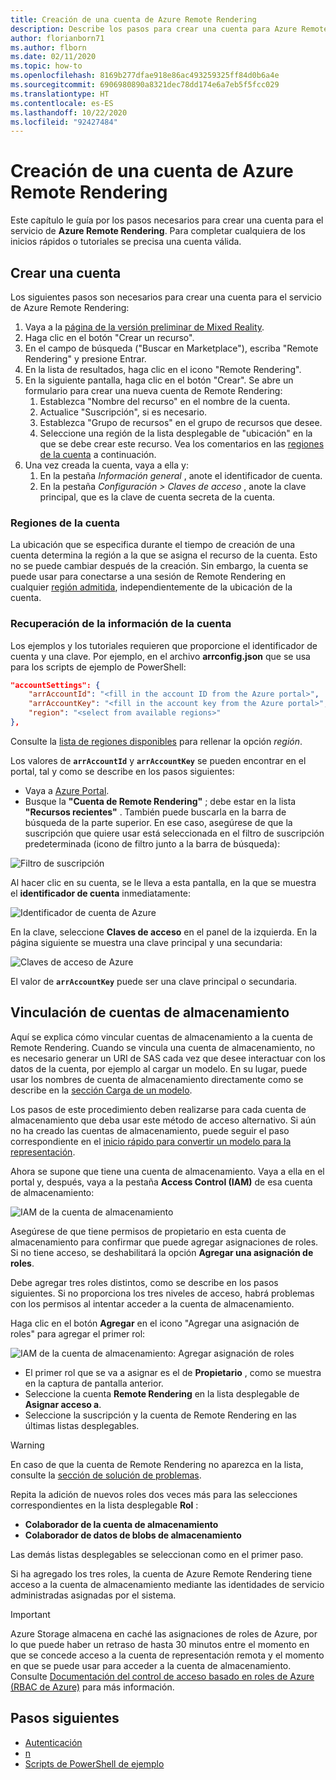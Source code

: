 ```yaml
---
title: Creación de una cuenta de Azure Remote Rendering
description: Describe los pasos para crear una cuenta para Azure Remote Rendering
author: florianborn71
ms.author: flborn
ms.date: 02/11/2020
ms.topic: how-to
ms.openlocfilehash: 8169b277dfae918e86ac493259325ff84d0b6a4e
ms.sourcegitcommit: 6906980890a8321dec78dd174e6a7eb5f5fcc029
ms.translationtype: HT
ms.contentlocale: es-ES
ms.lasthandoff: 10/22/2020
ms.locfileid: "92427484"
---
```

# <a name="create-an-azure-remote-rendering-account"></a>Creación de una cuenta de Azure Remote Rendering

Este capítulo le guía por los pasos necesarios para crear una cuenta para el servicio de **Azure Remote Rendering**. Para completar cualquiera de los inicios rápidos o tutoriales se precisa una cuenta válida.

## <a name="create-an-account"></a>Crear una cuenta

Los siguientes pasos son necesarios para crear una cuenta para el servicio de Azure Remote Rendering:

1. Vaya a la [página de la versión preliminar de Mixed Reality](https://aka.ms/MixedRealityPrivatePreview).
1. Haga clic en el botón "Crear un recurso".
1. En el campo de búsqueda ("Buscar en Marketplace"), escriba "Remote Rendering" y presione Entrar.
1. En la lista de resultados, haga clic en el icono "Remote Rendering".
1. En la siguiente pantalla, haga clic en el botón "Crear". Se abre un formulario para crear una nueva cuenta de Remote Rendering:
    1. Establezca "Nombre del recurso" en el nombre de la cuenta.
    1. Actualice "Suscripción", si es necesario.
    1. Establezca "Grupo de recursos" en el grupo de recursos que desee.
    1. Seleccione una región de la lista desplegable de "ubicación" en la que se debe crear este recurso. Vea los comentarios en las [regiones de la cuenta](create-an-account.md#account-regions) a continuación.
1. Una vez creada la cuenta, vaya a ella y:
    1. En la pestaña *Información general* , anote el identificador de cuenta.
    1. En la pestaña *Configuración > Claves de acceso* , anote la clave principal, que es la clave de cuenta secreta de la cuenta.

### <a name="account-regions"></a>Regiones de la cuenta
La ubicación que se especifica durante el tiempo de creación de una cuenta determina la región a la que se asigna el recurso de la cuenta. Esto no se puede cambiar después de la creación. Sin embargo, la cuenta se puede usar para conectarse a una sesión de Remote Rendering en cualquier [región admitida](./../reference/regions.md), independientemente de la ubicación de la cuenta.

### <a name="retrieve-the-account-information"></a>Recuperación de la información de la cuenta

Los ejemplos y los tutoriales requieren que proporcione el identificador de cuenta y una clave. Por ejemplo, en el archivo **arrconfig.json** que se usa para los scripts de ejemplo de PowerShell:

```json
"accountSettings": {
    "arrAccountId": "<fill in the account ID from the Azure portal>",
    "arrAccountKey": "<fill in the account key from the Azure portal>",
    "region": "<select from available regions>"
},
```

Consulte la [lista de regiones disponibles](../reference/regions.md) para rellenar la opción *región*.

Los valores de **`arrAccountId`** y **`arrAccountKey`** se pueden encontrar en el portal, tal y como se describe en los pasos siguientes:

* Vaya a [Azure Portal](https://www.portal.azure.com).
* Busque la **"Cuenta de Remote Rendering"** ; debe estar en la lista **"Recursos recientes"** . También puede buscarla en la barra de búsqueda de la parte superior. En ese caso, asegúrese de que la suscripción que quiere usar está seleccionada en el filtro de suscripción predeterminada (icono de filtro junto a la barra de búsqueda):

![Filtro de suscripción](./media/azure-subscription-filter.png)

Al hacer clic en su cuenta, se le lleva a esta pantalla, en la que se muestra el **identificador de cuenta** inmediatamente:

![Identificador de cuenta de Azure](./media/azure-account-id.png)

En la clave, seleccione **Claves de acceso** en el panel de la izquierda. En la página siguiente se muestra una clave principal y una secundaria:

![Claves de acceso de Azure](./media/azure-account-primary-key.png)

El valor de **`arrAccountKey`** puede ser una clave principal o secundaria.

## <a name="link-storage-accounts"></a>Vinculación de cuentas de almacenamiento

Aquí se explica cómo vincular cuentas de almacenamiento a la cuenta de Remote Rendering. Cuando se vincula una cuenta de almacenamiento, no es necesario generar un URI de SAS cada vez que desee interactuar con los datos de la cuenta, por ejemplo al cargar un modelo. En su lugar, puede usar los nombres de cuenta de almacenamiento directamente como se describe en la [sección Carga de un modelo](../concepts/models.md#loading-models).

Los pasos de este procedimiento deben realizarse para cada cuenta de almacenamiento que deba usar este método de acceso alternativo. Si aún no ha creado las cuentas de almacenamiento, puede seguir el paso correspondiente en el [inicio rápido para convertir un modelo para la representación](../quickstarts/convert-model.md#storage-account-creation).

Ahora se supone que tiene una cuenta de almacenamiento. Vaya a ella en el portal y, después, vaya a la pestaña **Access Control (IAM)** de esa cuenta de almacenamiento:

![IAM de la cuenta de almacenamiento](./media/azure-storage-account.png)

 Asegúrese de que tiene permisos de propietario en esta cuenta de almacenamiento para confirmar que puede agregar asignaciones de roles. Si no tiene acceso, se deshabilitará la opción **Agregar una asignación de roles**.

 Debe agregar tres roles distintos, como se describe en los pasos siguientes. Si no proporciona los tres niveles de acceso, habrá problemas con los permisos al intentar acceder a la cuenta de almacenamiento.

 Haga clic en el botón **Agregar** en el icono "Agregar una asignación de roles" para agregar el primer rol:

![IAM de la cuenta de almacenamiento: Agregar asignación de roles](./media/azure-add-role-assignment.png)

* El primer rol que se va a asignar es el de **Propietario** , como se muestra en la captura de pantalla anterior.
* Seleccione la cuenta **Remote Rendering** en la lista desplegable de **Asignar acceso a**.
* Seleccione la suscripción y la cuenta de Remote Rendering en las últimas listas desplegables.

> [!WARNING]
> En caso de que la cuenta de Remote Rendering no aparezca en la lista, consulte la [sección de solución de problemas](../resources/troubleshoot.md#cant-link-storage-account-to-arr-account).

Repita la adición de nuevos roles dos veces más para las selecciones correspondientes en la lista desplegable **Rol** :

* **Colaborador de la cuenta de almacenamiento**
* **Colaborador de datos de blobs de almacenamiento**

Las demás listas desplegables se seleccionan como en el primer paso.

Si ha agregado los tres roles, la cuenta de Azure Remote Rendering tiene acceso a la cuenta de almacenamiento mediante las identidades de servicio administradas asignadas por el sistema.
> [!IMPORTANT]
> Azure Storage almacena en caché las asignaciones de roles de Azure, por lo que puede haber un retraso de hasta 30 minutos entre el momento en que se concede acceso a la cuenta de representación remota y el momento en que se puede usar para acceder a la cuenta de almacenamiento. Consulte [Documentación del control de acceso basado en roles de Azure (RBAC de Azure)](../../role-based-access-control/troubleshooting.md#role-assignment-changes-are-not-being-detected) para más información.

## <a name="next-steps"></a>Pasos siguientes

* [Autenticación](authentication.md)
* [n](frontend-apis.md)
* [Scripts de PowerShell de ejemplo](../samples/powershell-example-scripts.md)